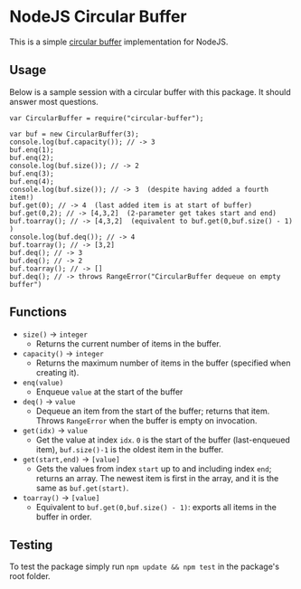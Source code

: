 # NodeJS Circular Buffer

This is a simple [circular buffer](http://en.wikipedia.org/wiki/Circular_buffer) implementation for NodeJS.

## Usage

Below is a sample session with a circular buffer with this package. It should answer most questions.

```node
var CircularBuffer = require("circular-buffer");

var buf = new CircularBuffer(3);
console.log(buf.capacity()); // -> 3
buf.enq(1);
buf.enq(2);
console.log(buf.size()); // -> 2
buf.enq(3);
buf.enq(4);
console.log(buf.size()); // -> 3  (despite having added a fourth item!)
buf.get(0); // -> 4  (last added item is at start of buffer)
buf.get(0,2); // -> [4,3,2]  (2-parameter get takes start and end)
buf.toarray(); // -> [4,3,2]  (equivalent to buf.get(0,buf.size() - 1) )
console.log(buf.deq()); // -> 4
buf.toarray(); // -> [3,2]
buf.deq(); // -> 3
buf.deq(); // -> 2
buf.toarray(); // -> []
buf.deq(); // -> throws RangeError("CircularBuffer dequeue on empty buffer")
```

## Functions

- `size()` -> `integer`
  - Returns the current number of items in the buffer.
- `capacity()` -> `integer`
  - Returns the maximum number of items in the buffer (specified when creating it).
- `enq(value)`
  - Enqueue `value` at the start of the buffer
- `deq()` -> `value`
  - Dequeue an item from the start of the buffer; returns that item. Throws `RangeError` when the buffer is empty on invocation.
- `get(idx)` -> `value`
  - Get the value at index `idx`. `0` is the start of the buffer (last-enqueued item), `buf.size()-1` is the oldest item in the buffer.
- `get(start,end)` -> `[value]`
  - Gets the values from index `start` up to and including index `end`; returns an array. The newest item is first in the array, and it is the same as `buf.get(start)`.
- `toarray()` -> `[value]`
  - Equivalent to `buf.get(0,buf.size() - 1)`: exports all items in the buffer in order.

## Testing

To test the package simply run `npm update && npm test` in the package's root folder.
